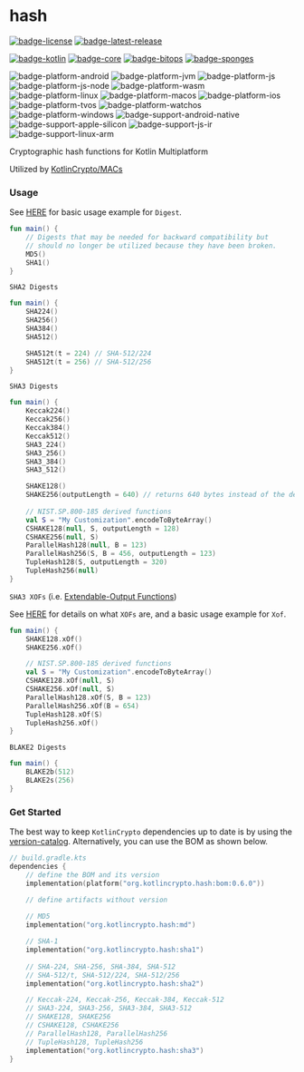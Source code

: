# hash
[![badge-license]][url-license]
[![badge-latest-release]][url-latest-release]

[![badge-kotlin]][url-kotlin]
[![badge-core]][url-core]
[![badge-bitops]][url-bitops]
[![badge-sponges]][url-sponges]

![badge-platform-android]
![badge-platform-jvm]
![badge-platform-js]
![badge-platform-js-node]
![badge-platform-wasm]
![badge-platform-linux]
![badge-platform-macos]
![badge-platform-ios]
![badge-platform-tvos]
![badge-platform-watchos]
![badge-platform-windows]
![badge-support-android-native]
![badge-support-apple-silicon]
![badge-support-js-ir]
![badge-support-linux-arm]

Cryptographic hash functions for Kotlin Multiplatform

Utilized by [KotlinCrypto/MACs][url-macs]

### Usage

See [HERE][url-core-usage] for basic usage example for `Digest`.

```kotlin
fun main() {
    // Digests that may be needed for backward compatibility but 
    // should no longer be utilized because they have been broken.
    MD5()
    SHA1()
}
```

`SHA2 Digests`

```kotlin
fun main() {
    SHA224()
    SHA256()
    SHA384()
    SHA512()

    SHA512t(t = 224) // SHA-512/224
    SHA512t(t = 256) // SHA-512/256
}
```

`SHA3 Digests`

```kotlin
fun main() {
    Keccak224()
    Keccak256()
    Keccak384()
    Keccak512()
    SHA3_224()
    SHA3_256()
    SHA3_384()
    SHA3_512()

    SHAKE128()
    SHAKE256(outputLength = 640) // returns 640 bytes instead of the default when digest() is invoked
    
    // NIST.SP.800-185 derived functions
    val S = "My Customization".encodeToByteArray()
    CSHAKE128(null, S, outputLength = 128)
    CSHAKE256(null, S)
    ParallelHash128(null, B = 123)
    ParallelHash256(S, B = 456, outputLength = 123)
    TupleHash128(S, outputLength = 320)
    TupleHash256(null)
}
```

`SHA3 XOFs` (i.e. [Extendable-Output Functions][url-pub-xof])

See [HERE][url-core-usage] for details on what `XOFs` are, and a basic usage example for `Xof`.

```kotlin
fun main() {
    SHAKE128.xOf()
    SHAKE256.xOf()

    // NIST.SP.800-185 derived functions
    val S = "My Customization".encodeToByteArray()
    CSHAKE128.xOf(null, S)
    CSHAKE256.xOf(null, S)
    ParallelHash128.xOf(S, B = 123)
    ParallelHash256.xOf(B = 654)
    TupleHash128.xOf(S)
    TupleHash256.xOf()
}
```

`BLAKE2 Digests`

```kotlin
fun main() {
    BLAKE2b(512)
    BLAKE2s(256)
}
```

### Get Started

The best way to keep `KotlinCrypto` dependencies up to date is by using the 
[version-catalog][url-version-catalog]. Alternatively, you can use the BOM as 
shown below.

<!-- TAG_VERSION -->

```kotlin
// build.gradle.kts
dependencies {
    // define the BOM and its version
    implementation(platform("org.kotlincrypto.hash:bom:0.6.0"))

    // define artifacts without version
    
    // MD5
    implementation("org.kotlincrypto.hash:md")

    // SHA-1
    implementation("org.kotlincrypto.hash:sha1")
    
    // SHA-224, SHA-256, SHA-384, SHA-512
    // SHA-512/t, SHA-512/224, SHA-512/256
    implementation("org.kotlincrypto.hash:sha2")

    // Keccak-224, Keccak-256, Keccak-384, Keccak-512
    // SHA3-224, SHA3-256, SHA3-384, SHA3-512
    // SHAKE128, SHAKE256
    // CSHAKE128, CSHAKE256
    // ParallelHash128, ParallelHash256
    // TupleHash128, TupleHash256
    implementation("org.kotlincrypto.hash:sha3")
}
```

<!-- TAG_VERSION -->
[badge-latest-release]: https://img.shields.io/badge/latest--release-0.6.0-blue.svg?style=flat
[badge-license]: https://img.shields.io/badge/license-Apache%20License%202.0-blue.svg?style=flat

<!-- TAG_DEPENDENCIES -->
[badge-kotlin]: https://img.shields.io/badge/kotlin-1.9.24-blue.svg?logo=kotlin
[badge-bitops]: https://img.shields.io/badge/kotlincrypto.bitops-0.1.1-blue.svg
[badge-core]: https://img.shields.io/badge/kotlincrypto.core-0.6.0-blue.svg
[badge-sponges]: https://img.shields.io/badge/kotlincrypto.sponges-0.3.4-blue.svg

<!-- TAG_PLATFORMS -->
[badge-platform-android]: http://img.shields.io/badge/-android-6EDB8D.svg?style=flat
[badge-platform-jvm]: http://img.shields.io/badge/-jvm-DB413D.svg?style=flat
[badge-platform-js]: http://img.shields.io/badge/-js-F8DB5D.svg?style=flat
[badge-platform-js-node]: https://img.shields.io/badge/-nodejs-68a063.svg?style=flat
[badge-platform-linux]: http://img.shields.io/badge/-linux-2D3F6C.svg?style=flat
[badge-platform-macos]: http://img.shields.io/badge/-macos-111111.svg?style=flat
[badge-platform-ios]: http://img.shields.io/badge/-ios-CDCDCD.svg?style=flat
[badge-platform-tvos]: http://img.shields.io/badge/-tvos-808080.svg?style=flat
[badge-platform-watchos]: http://img.shields.io/badge/-watchos-C0C0C0.svg?style=flat
[badge-platform-wasm]: https://img.shields.io/badge/-wasm-624FE8.svg?style=flat
[badge-platform-windows]: http://img.shields.io/badge/-windows-4D76CD.svg?style=flat
[badge-support-android-native]: http://img.shields.io/badge/support-[AndroidNative]-6EDB8D.svg?style=flat
[badge-support-apple-silicon]: http://img.shields.io/badge/support-[AppleSilicon]-43BBFF.svg?style=flat
[badge-support-js-ir]: https://img.shields.io/badge/support-[js--IR]-AAC4E0.svg?style=flat
[badge-support-linux-arm]: http://img.shields.io/badge/support-[LinuxArm]-2D3F6C.svg?style=flat
[badge-support-linux-mips]: http://img.shields.io/badge/support-[LinuxMIPS]-2D3F6C.svg?style=flat

[url-latest-release]: https://github.com/KotlinCrypto/hash/releases/latest
[url-license]: https://www.apache.org/licenses/LICENSE-2.0.txt
[url-kotlin]: https://kotlinlang.org
[url-bitops]: https://github.com/KotlinCrypto/bitops
[url-core]: https://github.com/KotlinCrypto/core
[url-core-usage]: https://github.com/KotlinCrypto/core#usage
[url-sponges]: https://github.com/KotlinCrypto/sponges
[url-macs]: https://github.com/KotlinCrypto/MACs
[url-version-catalog]: https://github.com/KotlinCrypto/version-catalog
[url-pub-xof]: https://nvlpubs.nist.gov/nistpubs/FIPS/NIST.FIPS.202.pdf
